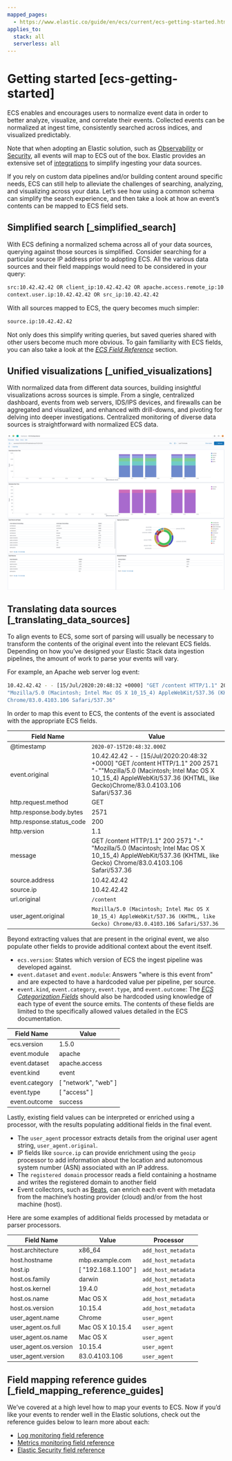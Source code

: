 ```yaml
---
mapped_pages:
  - https://www.elastic.co/guide/en/ecs/current/ecs-getting-started.html
applies_to:
  stack: all
  serverless: all
---
```


# Getting started [ecs-getting-started]

ECS enables and encourages users to normalize event data in order to better analyze, visualize, and correlate their events. Collected events can be normalized at ingest time, consistently searched across indices, and visualized predictably.

Note that when adopting an Elastic solution, such as [Observability](https://www.elastic.co/observability) or [Security](https://www.elastic.co/security), all events will map to ECS out of the box. Elastic provides an extensive set of [integrations](https://www.elastic.co/integrations) to simplify ingesting your data sources.

If you rely on custom data pipelines and/or building content around specific needs, ECS can still help to alleviate the challenges of searching, analyzing, and visualizing across your data. Let’s see how using a common schema can simplify the search experience, and then take a look at how an event’s contents can be mapped to ECS field sets.


## Simplified search [_simplified_search]

With ECS defining a normalized schema across all of your data sources, querying against those sources is simplified. Consider searching for a particular source IP address prior to adopting ECS. All the various data sources and their field mappings would need to be considered in your query:

```sh
src:10.42.42.42 OR client_ip:10.42.42.42 OR apache.access.remote_ip:10.42.42.42 OR
context.user.ip:10.42.42.42 OR src_ip:10.42.42.42
```

With all sources mapped to ECS, the query becomes much simpler:

```sh
source.ip:10.42.42.42
```

Not only does this simplify writing queries, but saved queries shared with other users become much more obvious. To gain familiarity with ECS fields, you can also take a look at the [*ECS Field Reference*](/reference/ecs-field-reference.md) section.


## Unified visualizations [_unified_visualizations]

With normalized data from different data sources, building insightful visualizations across sources is simple. From a single, centralized dashboard, events from web servers, IDS/IPS devices, and firewalls can be aggregated and visualized, and enhanced with drill-downs, and pivoting for delving into deeper investigations. Centralized monitoring of diverse data sources is straightforward with normalized ECS data.

![Simplify visualization using ECS](images/ecs-getting-started-dashboard.png "")


## Translating data sources [_translating_data_sources]

To align events to ECS, some sort of parsing will usually be necessary to transform the contents of the original event into the relevant ECS fields. Depending on how you’ve designed your Elastic Stack data ingestion pipelines, the amount of work to parse your events will vary.

For example, an Apache web server log event:

```sh
10.42.42.42 - - [15/Jul/2020:20:48:32 +0000] "GET /content HTTP/1.1" 200 2571 "-"
"Mozilla/5.0 (Macintosh; Intel Mac OS X 10_15_4) AppleWebKit/537.36 (KHTML, like Gecko)
Chrome/83.0.4103.106 Safari/537.36"
```

In order to map this event to ECS, the contents of the event is associated with the appropriate ECS fields.

| Field Name | Value |
| --- | --- |
| @timestamp | `2020-07-15T20:48:32.000Z` |
| event.original | 10.42.42.42 - - [15/Jul/2020:20:48:32 +0000] "GET /content HTTP/1.1" 200 2571 "-""Mozilla/5.0 (Macintosh; Intel Mac OS X 10_15_4) AppleWebKit/537.36 (KHTML, like Gecko)Chrome/83.0.4103.106 Safari/537.36 |
| http.request.method | GET |
| http.response.body.bytes | 2571 |
| http.response.status_code | 200 |
| http.version | 1.1 |
| message | GET /content HTTP/1.1" 200 2571 "-" "Mozilla/5.0 (Macintosh; Intel Mac OS X 10_15_4) AppleWebKit/537.36 (KHTML, like Gecko) Chrome/83.0.4103.106 Safari/537.36 |
| source.address | 10.42.42.42 |
| source.ip | 10.42.42.42 |
| url.original | `/content` |
| user_agent.original | `Mozilla/5.0 (Macintosh; Intel Mac OS X 10_15_4) AppleWebKit/537.36 (KHTML, like Gecko) Chrome/83.0.4103.106 Safari/537.36` |

Beyond extracting values that are present in the original event, we also populate other fields to provide additional context about the event itself.

* `ecs.version`: States which version of ECS the ingest pipeline was developed against.
* `event.dataset` and `event.module`: Answers "where is this event from" and are expected to have a hardcoded value per pipeline, per source.
* `event.kind`, `event.category`, `event.type`, and `event.outcome`: The [*ECS Categorization Fields*](/reference/ecs-category-field-values-reference.md) should also be hardcoded using knowledge of each type of event the source emits. The contents of these fields are limited to the specifically allowed values detailed in the ECS documentation.

| Field Name | Value |
| --- | --- |
| ecs.version | 1.5.0 |
| event.module | apache |
| event.dataset | apache.access |
| event.kind | event |
| event.category | [ "network", "web" ] |
| event.type | [ "access" ] |
| event.outcome | success |

Lastly, existing field values can be interpreted or enriched using a processor, with the results populating additional fields in the final event.

* The `user_agent` processor extracts details from the original user agent string, `user_agent.original`.
* IP fields like `source.ip` can provide enrichment using the `geoip` processor to add information about the location and autonomous system number (ASN) associated with an IP address.
* The `registered domain` processor reads a field containing a hostname and writes the registered domain to another field
* Event collectors, such as [Beats](beats://reference/index.md), can enrich each event with metadata from the machine’s hosting provider (cloud) and/or from the host machine (host).

Here are some examples of additional fields processed by metadata or parser processors.

| Field Name | Value | Processor |
| --- | --- | --- |
| host.architecture | x86_64 | `add_host_metadata` |
| host.hostname | mbp.example.com | `add_host_metadata` |
| host.ip | [ "192.168.1.100" ] | `add_host_metadata` |
| host.os.family | darwin | `add_host_metadata` |
| host.os.kernel | 19.4.0 | `add_host_metadata` |
| host.os.name | Mac OS X | `add_host_metadata` |
| host.os.version | 10.15.4 | `add_host_metadata` |
| user_agent.name | Chrome | `user_agent` |
| user_agent.os.full | Mac OS X 10.15.4 | `user_agent` |
| user_agent.os.name | Mac OS X | `user_agent` |
| user_agent.os.version | 10.15.4 | `user_agent` |
| user_agent.version | 83.0.4103.106 | `user_agent` |


## Field mapping reference guides [_field_mapping_reference_guides]

We’ve covered at a high level how to map your events to ECS. Now if you’d like your events to render well in the Elastic solutions, check out the reference guides below to learn more about each:

* [Log monitoring field reference](docs-content://reference/observability/fields-and-object-schemas/logs-app-fields.md)
* [Metrics monitoring field reference](docs-content://reference/observability/fields-and-object-schemas/metrics-app-fields.md)
* [Elastic Security field reference](docs-content://reference/security/fields-and-object-schemas/siem-field-reference.md)

